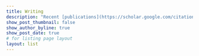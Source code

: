 ```yaml
---
title: Writing
description: "Recent [publications](https://scholar.google.com/citations?user=0hoQtKwAAAAJ&hl=en&oi=ao), [blog posts](https://livefreeordichotomize.com), and [opinion pieces](/categories/op-ed/)."
show_post_thumbnail: false
show_author_byline: true
show_post_date: true
# for listing page layout
layout: list
---
```


